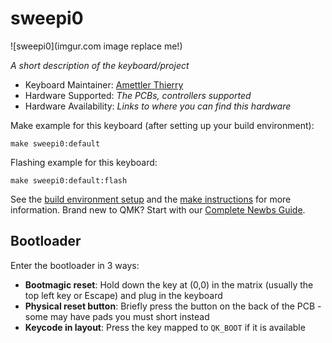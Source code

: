 # sweepi0

![sweepi0](imgur.com image replace me!)

*A short description of the keyboard/project*

* Keyboard Maintainer: [Amettler Thierry](https://github.com/BouleJaune)
* Hardware Supported: *The PCBs, controllers supported*
* Hardware Availability: *Links to where you can find this hardware*

Make example for this keyboard (after setting up your build environment):

    make sweepi0:default

Flashing example for this keyboard:

    make sweepi0:default:flash

See the [build environment setup](https://docs.qmk.fm/#/getting_started_build_tools) and the [make instructions](https://docs.qmk.fm/#/getting_started_make_guide) for more information. Brand new to QMK? Start with our [Complete Newbs Guide](https://docs.qmk.fm/#/newbs).

## Bootloader

Enter the bootloader in 3 ways:

* **Bootmagic reset**: Hold down the key at (0,0) in the matrix (usually the top left key or Escape) and plug in the keyboard
* **Physical reset button**: Briefly press the button on the back of the PCB - some may have pads you must short instead
* **Keycode in layout**: Press the key mapped to `QK_BOOT` if it is available
